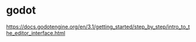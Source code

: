 # godot

https://docs.godotengine.org/en/3.1/getting_started/step_by_step/intro_to_the_editor_interface.html
